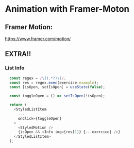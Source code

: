 # Animation with Framer-Moton

## Framer Motion:
https://www.framer.com/motion/


## EXTRA!!

### List Info

```javascript
  const regex = /\((.*?)\)/;
  const res = regex.exec(exercice.example);
  const [isOpen, setIsOpen] = useState(false);

  const toggleOpen = () => setIsOpen(!isOpen);

  return (
    <StyledListItem
      ...
      onClick={toggleOpen}
    >
      <StyledMotion />
      {isOpen && <Info img={res[1]} {...exercice} />}
    </StyledListItem>
  );
```